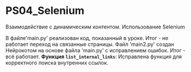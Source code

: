 # PS04_Selenium
 Взаимодействие с динамическим контентом. Использование Selenium

В файле'main.py' реализован код, показанный в уроке. Итог - не работает переход на связанные страницы.
Файл 'main2.py' создан Нейрокотом на основе файла 'main.py' с исправлением ошибок. Итог - всё работает.
**Функция `list_internal_links`**: Исправлена функция для корректного поиска внутренних ссылок.
